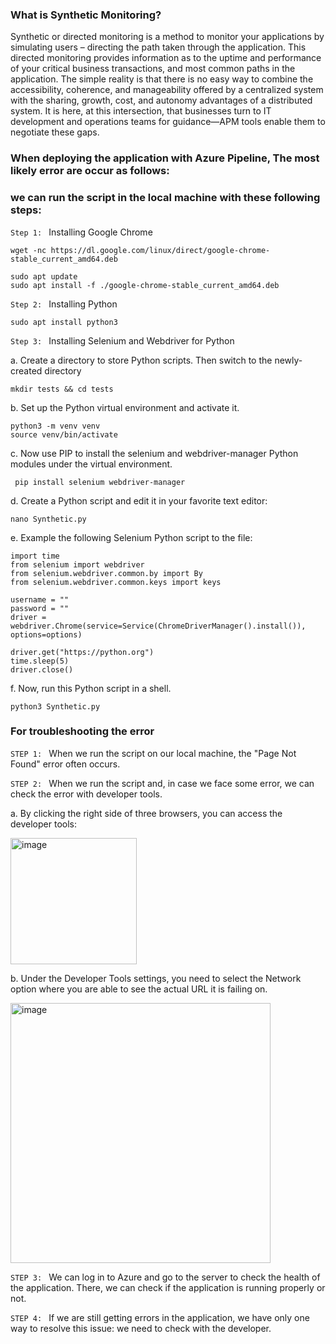 
### What is Synthetic Monitoring?

Synthetic or directed monitoring is a method to monitor your applications by simulating users – directing the path taken through the application. This directed monitoring provides information as to the uptime and performance of your critical business transactions, and most common paths in the application. The simple reality is that there is no easy way to combine the accessibility, coherence, and manageability offered by a centralized system with the sharing, growth, cost, and autonomy advantages of a distributed system. It is here, at this intersection, that businesses turn to IT development and operations teams for guidance—APM tools enable them to negotiate these gaps.


### When deploying the application with Azure Pipeline, The most likely error are occur as follows:






### we can run the script in the local machine with these following steps:

```Step 1: ``` Installing Google Chrome

```
wget -nc https://dl.google.com/linux/direct/google-chrome-stable_current_amd64.deb 
```

```
sudo apt update 
sudo apt install -f ./google-chrome-stable_current_amd64.deb 
```

```Step 2: ``` Installing Python

```
sudo apt install python3
```

```Step 3: ``` Installing Selenium and Webdriver for Python

 a. Create a directory to store Python scripts. Then switch to the newly-created directory

 ```
 mkdir tests && cd tests 
 ```

 b. Set up the Python virtual environment and activate it.

 ```
 python3 -m venv venv 
 source venv/bin/activate 
 ```

 c. Now use PIP to install the selenium and webdriver-manager Python modules under the virtual environment.

 ```
  pip install selenium webdriver-manager 
```

 d. Create a Python script and edit it in your favorite text editor:

 ```
 nano Synthetic.py
 ```

 e. Example the following Selenium Python script to the file:

 ```
 import time
 from selenium import webdriver
 from selenium.webdriver.common.by import By
 from selenium.webdriver.common.keys import keys
 
 username = ""
 password = ""
 driver = webdriver.Chrome(service=Service(ChromeDriverManager().install()), options=options)
 
 driver.get("https://python.org")
 time.sleep(5)
 driver.close()
 ```
f. Now, run this Python script in a shell.
```
python3 Synthetic.py
```



### For troubleshooting the error

```STEP 1: ``` When we run the script on our local machine, the "Page Not Found" error often occurs.



```STEP 2: ``` When we run the script and, in case we face some error, we can check the error with developer tools.

a. By clicking the right side of three browsers, you can access the developer tools:

<img width="202" alt="image" src="https://user-images.githubusercontent.com/76546821/215445810-67f3887e-5e89-4881-b50c-cfd582825379.png">

b. Under the Developer Tools settings, you need to select the Network option where you are able to see the actual URL it is failing on.

<img width="416" alt="image" src="https://user-images.githubusercontent.com/76546821/215447621-eeb26b73-76f9-4ef8-ad47-edcbe4fb6884.png">


```STEP 3: ``` We can log in to Azure and go to the server to check the health of the application. There, we can check if the application is running properly or not.

```STEP 4: ``` If we are still getting errors in the application, we have only one way to resolve this issue: we need to check with the developer.

